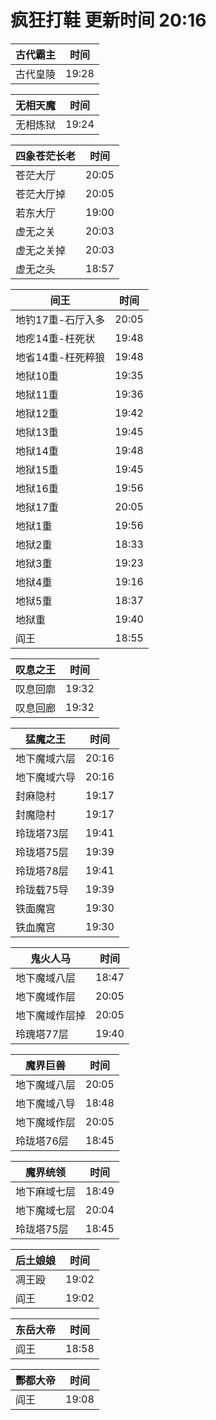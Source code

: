 # 疯狂打鞋 更新时间 20:16

| 古代霸主   | 时间    |
|--------|-------|
| 古代皇陵 | 19:28 |

| 无相天魔   | 时间    |
|--------|-------|
| 无相炼狱 | 19:24 |

| 四象苍茫长老   | 时间    |
|--------|-------|
| 苍茫大厅 | 20:05 |
| 苍茫大厅掉 | 20:05 |
| 若东大厅 | 19:00 |
| 虚无之关 | 20:03 |
| 虚无之关掉 | 20:03 |
| 虚无之头 | 18:57 |

| 间王   | 时间    |
|--------|-------|
| 地钓17重-石厅入多 | 20:05 |
| 地疙14重-枉死状 | 19:48 |
| 地省14重-枉死粹狼 | 19:48 |
| 地狱10重 | 19:35 |
| 地狱11重 | 19:36 |
| 地狱12重 | 19:42 |
| 地狱13重 | 19:45 |
| 地狱14重 | 19:48 |
| 地狱15重 | 19:45 |
| 地狱16重 | 19:56 |
| 地狱17重 | 20:05 |
| 地狱1重 | 19:56 |
| 地狱2重 | 18:33 |
| 地狱3重 | 19:23 |
| 地狱4重 | 19:16 |
| 地狱5重 | 18:37 |
| 地狱重 | 19:40 |
| 阎王 | 18:55 |

| 叹息之王   | 时间    |
|--------|-------|
| 叹息回廓 | 19:32 |
| 叹息回廊 | 19:32 |

| 猛魔之王   | 时间    |
|--------|-------|
| 地下魔域六层 | 20:16 |
| 地下魔域六导 | 20:16 |
| 封麻隐村 | 19:17 |
| 封魔隐村 | 19:17 |
| 玲珑塔73层 | 19:41 |
| 玲珑塔75层 | 19:39 |
| 玲珑塔78层 | 19:41 |
| 玲珑载75导 | 19:39 |
| 铁面魔宫 | 19:30 |
| 铁血魔宫 | 19:30 |

| 鬼火人马   | 时间    |
|--------|-------|
| 地下魔域八层 | 18:47 |
| 地下魔域作层 | 20:05 |
| 地下魔域作层掉 | 20:05 |
| 玲瑰塔77层 | 19:40 |

| 魔界巨兽   | 时间    |
|--------|-------|
| 地下魔域八层 | 20:05 |
| 地下魔域八导 | 18:48 |
| 地下魔域作层 | 20:05 |
| 玲珑塔76层 | 18:45 |

| 魔界统领   | 时间    |
|--------|-------|
| 地下麻域七层 | 18:49 |
| 地下魔域七层 | 20:04 |
| 玲珑塔75层 | 18:45 |

| 后土娘娘   | 时间    |
|--------|-------|
| 凋王殴 | 19:02 |
| 阎王 | 19:02 |

| 东岳大帝   | 时间    |
|--------|-------|
| 阎王 | 18:58 |

| 酆都大帝   | 时间    |
|--------|-------|
| 阎王 | 19:08 |